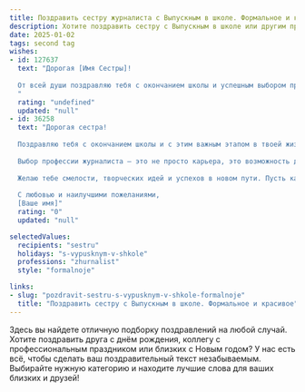 ```yaml
---
title: Поздравить сестру журналиста с Выпускным в школе. Формальное и красивое
description: Хотите поздравить сестру с Выпускным в школе или другим праздником? Наш ИИ создаст незабываемое поздравление, а вы обязательно выделитесь среди других.  
date: 2025-01-02
tags: second tag
wishes:
- id: 127637
  text: "Дорогая [Имя Сестры]!
  
  От всей души поздравляю тебя с окончанием школы и успешным выбором профессии журналиста!  Пусть твой путь на этом поприще будет полон ярких событий, интересных открытий и значимых достижений. Желаю тебе профессионального роста, творческого вдохновения и неиссякаемой энергии для реализации всех твоих амбиций. Пусть каждое твое слово найдет своего читателя, а каждое расследование принесет заслуженное признание.  Счастья, успехов и всего самого наилучшего!
  "
  rating: "undefined"
  updated: "null"
- id: 36258
  text: "Дорогая сестра!
  
  Поздравляю тебя с окончанием школы и с этим важным этапом в твоей жизни! Сегодня ты сделала шаг в новую, увлекательную и полную возможностей жизнь. Мы гордимся твоими успехами, усердием и настойчивостью, которые помогли тебе достичь этой заветной цели.
  
  Выбор профессии журналиста — это не просто карьера, это возможность делиться правдой, вдохновлять людей и менять мир к лучшему. Уверен(а), что с таким талантом и страстью ты сможешь достичь больших высот и внести значительный вклад в эту увлекательную сферу.
  
  Желаю тебе смелости, творческих идей и успехов в новом пути. Пусть каждое твое слово будет наполнено смыслом, а каждое интервью — яркими открытиями. Мы всегда будем рядом, поддерживая тебя на этом замечательном пути.
  
  С любовью и наилучшими пожеланиями,
  [Ваше имя]"
  rating: "0"
  updated: "null"

selectedValues:
  recipients: "sestru"
  holidays: "s-vypusknym-v-shkole"
  professions: "zhurnalist"
  style: "formalnoje"

links:
- slug: "pozdravit-sestru-s-vypusknym-v-shkole-formalnoje"
  title: "Поздравить сестру с Выпускным в школе. Формальное и красивое"
---
```


Здесь вы найдете отличную подборку поздравлений на любой случай. 
Хотите поздравить друга с днём рождения, коллегу с профессиональным праздником или близких с Новым годом? У нас есть всё, чтобы сделать ваш поздравительный текст незабываемым. Выбирайте нужную категорию и находите лучшие слова для ваших близких и друзей!
